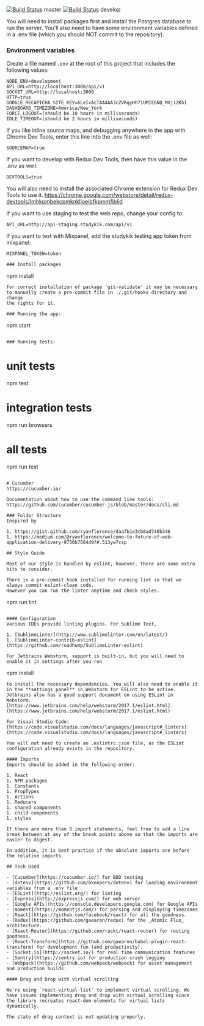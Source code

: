 [![Build Status](https://travis-ci.com/studykik/web.svg?token=ep486uxesfywHQ7s7j7H&branch=master)](https://travis-ci.com/studykik/web) master
[![Build Status](https://travis-ci.com/studykik/web.svg?token=ep486uxesfywHQ7s7j7H&branch=develop)](https://travis-ci.com/studykik/web) develop

You will need to install packages first and install the Postgres database to run the server. You'll also need to have some environment variables defined in a .env file (which you should NOT commit to the repository).

### Environment variables
Create a file named `.env` at the root of this project that includes the following values:
```
NODE_ENV=development
API_URL=http://localhost:3000/api/v1
SOCKET_URL=http://localhost:3000
HTTP=true
GOOGLE_RECAPTCHA_SITE_KEY=6LeIxAcTAAAAAJcZVRqyHh71UMIEGNQ_MXjiZKhI
DASHBOARD_TIMEZONE=America/New_York
FORCE_LOGOUT=(should be 10 hours in milliseconds)
IDLE_TIMEOUT=(should be 2 hours in milliseconds)
```
If you like inline source maps, and debugging anywhere in the app with Chrome Dev Tools, enter this line into the .env file as well:
```
SOURCEMAP=true
```

If you want to develop with Redux Dev Tools, then have this value in the .env as well:
```
DEVTOOLS=true
```
You will also need to install the associated Chrome extension for Redux Dev Tools to use it.
https://chrome.google.com/webstore/detail/redux-devtools/lmhkpmbekcpmknklioeibfkpmmfibljd

If you want to use staging to test the web repo, change your config to:
```
API_URL=http://api-staging.studykik.com/api/v1
```

If you want to test with Mixpanel, add the studykik testing app token from mixpanel:
```
MIXPANEL_TOKEN=token

### Install packages
```
npm install
```
for correct installation of package 'git-validate' it may be necessary
to manually create a pre-commit file in ./.git/hooks directory and change
the rights for it.

### Running the app:
```
npm start
```

### Running tests:
```
# unit tests
npm test

# integration tests
npm run browsers

# all tests
npm run test
```

# Cucumber
https://cucumber.io/

Documentation about how to use the command line tools:
https://github.com/cucumber/cucumber-js/blob/master/docs/cli.md

### Folder Structure
Inspired by

1. https://gist.github.com/ryanflorence/daafb1e3cb8ad740b346
1. https://medium.com/@ryanflorence/welcome-to-future-of-web-application-delivery-9750b7564d9f#.513yw7csp

## Style Guide

Most of our style is handled by eslint, however, there are some extra bits to consider.

There is a pre-commit hook installed for running lint so that we always commit eslint-clean code.
However you can run the linter anytime and check styles.
```
npm run lint
```

#### Configuration
Various IDEs provide linting plugins. For Sublime Text,

1. [SublimeLinter](http://www.sublimelinter.com/en/latest/)
1. [SublimeLinter-contrib-eslint](https://github.com/roadhump/SublimeLinter-eslint)

For Jetbrains Webstorm, support is built-in, but you will need to enable it in settings after you run
```
npm install
```
to install the necessary dependencies. You will also need to enable it in the **settings panel** in Webstorm for ESLint to be active. Jetbrains also has a good support document on using ESLint in Webstorm.
[https://www.jetbrains.com/help/webstorm/2017.1/eslint.html](https://www.jetbrains.com/help/webstorm/2017.1/eslint.html)

For Visual Studio Code: 
[https://code.visualstudio.com/docs/languages/javascript#_linters](https://code.visualstudio.com/docs/languages/javascript#_linters)

You will not need to create an .eslintrc.json file, as the ESLint configuration already exists in the repository.

#### Imports
Imports should be added in the following order:

1. React
1. NPM packages
1. Constants
1. PropTypes
1. Actions
1. Reducers
1. shared components
1. child components
1. styles

If there are more than 5 import statements, feel free to add a line break between at any of the break points above so that the imports are easier to digest.

In addition, it is best practice if the absolute imports are before the relative imports.

## Tech Used

- [Cucumber](https://cucumber.io/) for BDD testing
- [dotenv](https://github.com/bkeepers/dotenv) for loading environment variables from a .env file
- [ESLint](http://eslint.org/) for linting
- [Express](http://expressjs.com/) for web server
- [Google APIs](https://console.developers.google.com) for Google APIs
- [moment](https://momentjs.com/) for parsing and displaying timezones
- [React](https://github.com/facebook/react) for all the goodness.
- [Redux](https://github.com/gaearon/redux) for the _Atomic Flux_ architecture.
- [React-Router](https://github.com/rackt/react-router) for routing goodness.
- [React-Transform](https://github.com/gaearon/babel-plugin-react-transform) for development fun (and productivity).
- [Socket.io](http://socket.io/) for real time communication features
- [Sentry](https://sentry.io) for production crash logging
- [Webpack](https://github.com/webpack/webpack) for asset management and production builds.

#### Drag and Drop with virtual scrolling

We're using `react-virtual-list` to implement virtual scrolling. We have issues implementing drag and drop with virtual scrolling since the library recreates react-dom elements for virtual lists dynamically.

The state of drag context is not updating properly.

